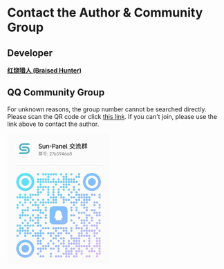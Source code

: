 # Contact the Author & Community Group

## Developer

**[红烧猎人 (Braised Hunter)](https://blog.enianteam.com/u/sun/content/11)**

## QQ Community Group
For unknown reasons, the group number cannot be searched directly. Please scan the QR code or click [this link](http://qm.qq.com/cgi-bin/qm/qr?_wv=1027&k=_I9WIoJn1roIdoaAqelSj9qClLKlXIa1&authKey=GfsQP2GagHnus0jMc7U8Sm6VhWjtsipXUzCHbFwQsGyHMgmYWx6ZbAP%2Bhut%2B4D6N&noverify=0&group_code=276594668). If you can't join, please use the link above to contact the author.

<img src="/images/qq_group_qr.jpg"  style="height:300px"/>